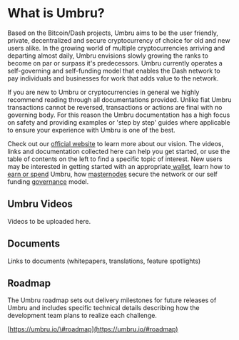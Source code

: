 # What is Umbru?

Based on the Bitcoin/Dash projects, Umbru aims to be the user friendly, private, decentralized and secure cryptocurrency of choice for old and new users alike. In the growing world of multiple cryptocurrencies arriving and departing almost daily, Umbru envisions slowly growing the ranks to become on par or surpass it's predecessors. Umbru currently operates a self-governing and self-funding model that enables the Dash network to pay individuals and businesses for work that adds value to the network.

If you are new to Umbru or cryptocurrencies in general we highly recommend reading through all documentations provided. Unlike fiat Umbru transactions cannot be reversed, transactions or actions are final with no governing body. For this reason the Umbru documentation has a high focus on safety and providing examples or 'step by step' guides where applicable to ensure your experience with Umbru is one of the best.

Check out our [official website](https://umbru.io) to learn more about our vision. The videos, links and documentation collected here can help you get started, or use the table of contents on the left to find a specific topic of interest. New users may be interested in getting started with an appropriate[ wallet](../users/wallets.md), learn how to [earn or spend](../users/mining-and-transactions.md) Umbru, how [masternodes](../network/masternodes.md) secure the network or our self funding [governance](../network/governance.md) model.

## Umbru Videos

Videos to be uploaded here.

## Documents

Links to documents \(whitepapers, translations, feature spotlights\)

## Roadmap

The Umbru roadmap sets out delivery milestones for future releases of Umbru and includes specific technical details describing how the development team plans to realize each challenge.

[https://umbru.io/\#roadmap](https://umbru.io/#roadmap)

